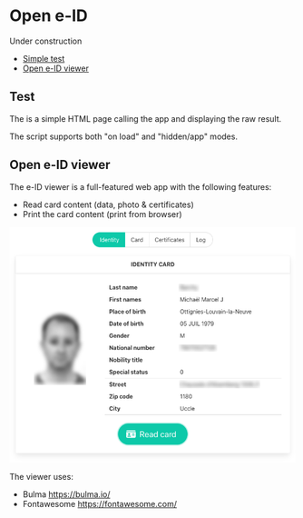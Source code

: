 # Open e-ID

Under construction

* [Simple test](https://e-id.github.io/test.html)
* [Open e-ID viewer](https://e-id.github.io/viewer)

## Test

The is a simple HTML page calling the app and displaying the raw result.

The script supports both "on load" and "hidden/app" modes.

## Open e-ID viewer

The e-ID viewer is a full-featured web app with the following features:

* Read card content (data, photo & certificates)
* Print the card content (print from browser)

![](shots/viewer-identity.png)

The viewer uses:

* Bulma https://bulma.io/
* Fontawesome https://fontawesome.com/
